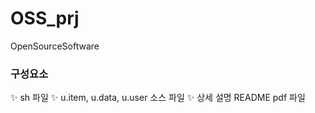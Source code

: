 # OSS_prj
OpenSourceSoftware 

### 구성요소
✨ sh 파일
✨ u.item, u.data, u.user 소스 파일
✨ 상세 설명 README pdf 파일 
